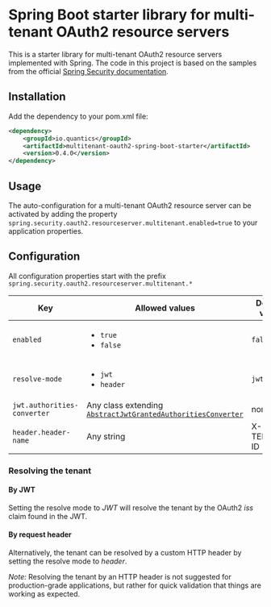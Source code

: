 # Spring Boot starter library for multi-tenant OAuth2 resource servers

This is a starter library for multi-tenant OAuth2 resource servers implemented with Spring. 
The code in this project is based on the samples from the official
[Spring Security documentation](https://docs.spring.io/spring-security/reference/servlet/oauth2/resource-server/multitenancy.html).

## Installation

Add the dependency to your pom.xml file:

```xml
<dependency>
    <groupId>io.quantics</groupId>
    <artifactId>multitenant-oauth2-spring-boot-starter</artifactId>
    <version>0.4.0</version>
</dependency>
```

## Usage

The auto-configuration for a multi-tenant OAuth2 resource server can be activated by adding the property
`spring.security.oauth2.resourceserver.multitenant.enabled=true`
to your application properties.

## Configuration

All configuration properties start with the prefix
`spring.security.oauth2.resourceserver.multitenant.*`

| Key                         | Allowed values                                                                                                                                                  | Default value |
|-----------------------------|-----------------------------------------------------------------------------------------------------------------------------------------------------------------|---------------|
| `enabled`                   | <ul><li>`true`</li><li>`false`</li></ul>                                                                                                                        | `false`       |       
| `resolve-mode`              | <ul><li>`jwt`</li><li>`header`</li></ul>                                                                                                                        | `jwt`         |
| `jwt.authorities-converter` | Any class extending [`AbstractJwtGrantedAuthoritiesConverter`](src/main/java/io/quantics/multitenant/oauth2/config/AbstractJwtGrantedAuthoritiesConverter.java) | none          |          
| `header.header-name`        | Any string                                                                                                                                                      | X-TENANT-ID   |

### Resolving the tenant

#### By JWT

Setting the resolve mode to *JWT* will resolve the tenant by the OAuth2 *iss* claim found in the JWT.


#### By request header

Alternatively, the tenant can be resolved by a custom HTTP header by setting the resolve mode to *header*.

*Note:* Resolving the tenant by an HTTP header is not suggested for production-grade applications, but rather for quick validation that things are working as expected.
